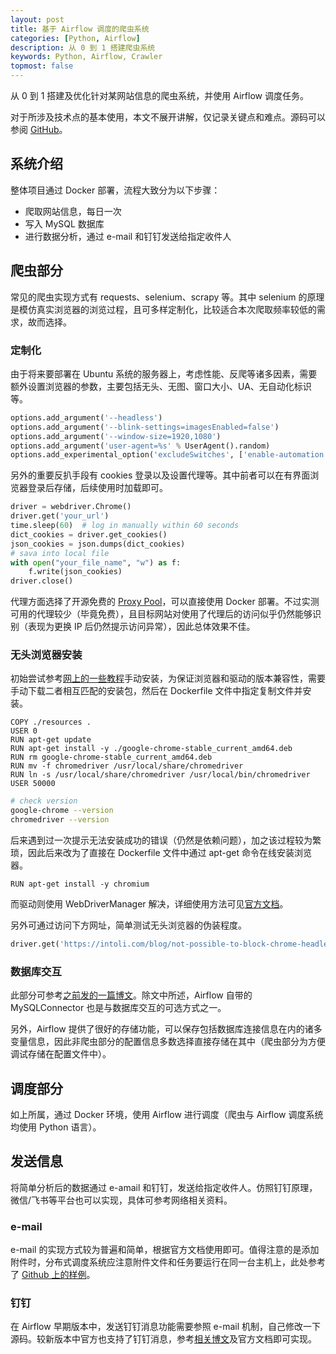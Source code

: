 ```yaml
---
layout: post
title: 基于 Airflow 调度的爬虫系统
categories: [Python, Airflow]
description: 从 0 到 1 搭建爬虫系统
keywords: Python, Airflow, Crawler
topmost: false
---
```


从 0 到 1 搭建及优化针对某网站信息的爬虫系统，并使用 Airflow 调度任务。

对于所涉及技术点的基本使用，本文不展开讲解，仅记录关键点和难点。源码可以参阅 [GitHub](https://github.com/unigeorge/crawler_with_airflow)。

## 系统介绍

整体项目通过 Docker 部署，流程大致分为以下步骤：

- 爬取网站信息，每日一次
- 写入 MySQL 数据库
- 进行数据分析，通过 e-mail 和钉钉发送给指定收件人

## 爬虫部分

常见的爬虫实现方式有 requests、selenium、scrapy 等。其中 selenium 的原理是模仿真实浏览器的浏览过程，且可多样定制化，比较适合本次爬取频率较低的需求，故而选择。

### 定制化

由于将来要部署在 Ubuntu 系统的服务器上，考虑性能、反爬等诸多因素，需要额外设置浏览器的参数，主要包括无头、无图、窗口大小、UA、无自动化标识等。

```Python
options.add_argument('--headless')
options.add_argument('--blink-settings=imagesEnabled=false')
options.add_argument('--window-size=1920,1080')
options.add_argument('user-agent=%s' % UserAgent().random)
options.add_experimental_option('excludeSwitches', ['enable-automation'])
```

另外的重要反扒手段有 cookies 登录以及设置代理等。其中前者可以在有界面浏览器登录后存储，后续使用时加载即可。

```Python
driver = webdriver.Chrome()
driver.get('your_url')
time.sleep(60)  # log in manually within 60 seconds
dict_cookies = driver.get_cookies()
json_cookies = json.dumps(dict_cookies)
# sava into local file
with open("your_file_name", "w") as f:
    f.write(json_cookies)
driver.close()
```

代理方面选择了开源免费的 [Proxy Pool](https://github.com/jhao104/proxy_pool)，可以直接使用 Docker 部署。不过实测可用的代理较少（毕竟免费），且目标网站对使用了代理后的访问似乎仍然能够识别（表现为更换 IP 后仍然提示访问异常），因此总体效果不佳。

### 无头浏览器安装

初始尝试参考[网上的一些教程](https://stackoverflow.com/questions/58997430/how-to-install-chromium-in-docker-based-on-ubuntu-19-10-and-20-04)手动安装，为保证浏览器和驱动的版本兼容性，需要手动下载二者相互匹配的安装包，然后在 Dockerfile 文件中指定复制文件并安装。

```Docker
COPY ./resources .
USER 0
RUN apt-get update
RUN apt-get install -y ./google-chrome-stable_current_amd64.deb
RUN rm google-chrome-stable_current_amd64.deb
RUN mv -f chromedriver /usr/local/share/chromedriver
RUN ln -s /usr/local/share/chromedriver /usr/local/bin/chromedriver
USER 50000
```

```Bash
# check version
google-chrome --version
chromedriver --version
```

后来遇到过一次提示无法安装成功的错误（仍然是依赖问题），加之该过程较为繁琐，因此后来改为了直接在 Dockerfile 文件中通过 apt-get 命令在线安装浏览器。

```
RUN apt-get install -y chromium
```

而驱动则使用 WebDriverManager 解决，详细使用方法可见[官方文档](https://github.com/SergeyPirogov/webdriver_manager)。

另外可通过访问下方网址，简单测试无头浏览器的伪装程度。

```Python
driver.get('https://intoli.com/blog/not-possible-to-block-chrome-headless/chrome-headless-test.html')
```

### 数据库交互

此部分可参考[之前发的一篇博文](https://unigeorge.github.io//2022/07/30/%E4%BD%BF%E7%94%A8-Python-%E4%B8%8E-MySQL-%E6%95%B0%E6%8D%AE%E5%BA%93%E4%BA%A4%E4%BA%92/)。除文中所述，Airflow 自带的 MySQLConnector 也是与数据库交互的可选方式之一。

另外，Airflow 提供了很好的存储功能，可以保存包括数据库连接信息在内的诸多变量信息，因此非爬虫部分的配置信息多数选择直接存储在其中（爬虫部分为方便调试存储在配置文件中）。

## 调度部分

如上所属，通过 Docker 环境，使用 Airflow 进行调度（爬虫与 Airflow 调度系统均使用 Python 语言）。

## 发送信息

将简单分析后的数据通过 e-amail 和钉钉，发送给指定收件人。仿照钉钉原理，微信/飞书等平台也可以实现，具体可参考网络相关资料。

### e-mail

e-mail 的实现方式较为普遍和简单，根据官方文档使用即可。值得注意的是添加附件时，分布式调度系统应注意附件文件和任务要运行在同一台主机上，此处参考了 [Github 上的样例](https://gist.github.com/mholtzscher/9648cfd27769d1df6a6ed855fdd7bd7a)。

### 钉钉

在 Airflow 早期版本中，发送钉钉消息功能需要参照 e-mail 机制，自己修改一下源码。较新版本中官方也支持了钉钉消息，参考[相关博文](http://yangcongchufang.com/airflow/airflow-dingding-bot-plugin.html)及官方文档即可实现。